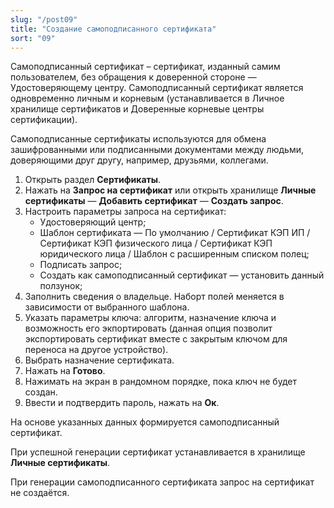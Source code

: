 ```yaml
---
slug: "/post09"
title: "Создание самоподписанного сертификата"
sort: "09"
---
```

Самоподписанный сертификат – сертификат, изданный самим пользователем, без обращения к доверенной стороне — Удостоверяющему центру. Самоподписанный сертификат является одновременно личным и корневым (устанавливается в Личное хранилище сертификатов и Доверенные корневые центры сертификации).

Самоподписанные сертификаты используются для обмена зашифрованными или подписанными документами между людьми, доверяющими друг другу, например, друзьями, коллегами.

1. Открыть раздел **Сертификаты**.
2. Нажать на **Запрос на сертификат** или открыть хранилище **Личные сертификаты** — **Добавить сертификат** — **Создать запрос**.
3. Настроить параметры запроса на сертификат:
   - Удостоверяющий центр;
   - Шаблон сертификата — По умолчанию / Сертификат КЭП ИП / Сертификат КЭП физического лица / Сертификат КЭП юридического лица / Шаблон с расширенным списком полец;
   - Подписать запрос;
   - Создать как самоподписанный сертификат — установить данный ползунок;
4. Заполнить сведения о владельце. Наборт полей меняется в зависимости от выбранного шаблона.
5. Указать параметры ключа: алгоритм, назначение ключа и возможность его экпортировать (данная опция позволит экспортировать сертификат вместе с закрытым ключом для переноса на другое устройство).
6. Выбрать назначение сертификата.
7. Нажать на **Готово**.
8. Нажимать на экран в рандомном порядке, пока ключ не будет создан.
9. Ввести и подтвердить пароль, нажать на **Ок**.

На основе указанных данных формируется самоподписанный сертификат.

При успешной генерации сертификат устанавливается в хранилище **Личные сертификаты**.

При генерации самоподписанного сертификата запрос на сертификат не создаётся.